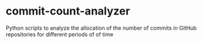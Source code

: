 # commit-count-analyzer
Python scripts to analyze the allocation of the number of commits in GitHub repositories for different periods of of time

